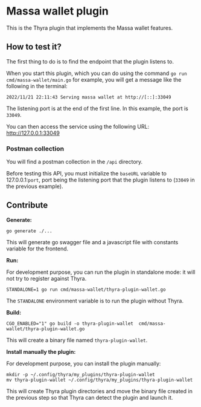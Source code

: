 # Massa wallet plugin

This is the Thyra plugin that implements the Massa wallet features.

## How to test it?

The first thing to do is to find the endpoint that the plugin listens to.

When you start this plugin, which you can do using the command `go run cmd/massa-wallet/main.go` for example, you will get a message like the following in the terminal:

```shell
2022/11/21 22:11:43 Serving massa wallet at http://[::]:33049
```

The listening port is at the end of the first line. In this example, the port is `33049`.

You can then access the service using the following URL: <http://127.0.0.1:33049>

### Postman collection

You will find a postman collection in the `/api` directory.

Before testing this API, you must initialize the `baseURL` variable to 127.0.0.1:`port`, port being the listening port that the plugin listens to (`33049` in the previous example).

## Contribute

**Generate:**

```shell
go generate ./...
```

This will generate go swagger file and a javascript file with constants variable for the frontend.

**Run:**

For development purpose, you can run the plugin in standalone mode: it will not try to register against Thyra.

```shell
STANDALONE=1 go run cmd/massa-wallet/thyra-plugin-wallet.go
```

The `STANDALONE` environment variable is to run the plugin without Thyra.


**Build:**

```shell
CGO_ENABLED="1" go build -o thyra-plugin-wallet  cmd/massa-wallet/thyra-plugin-wallet.go
```

This will create a binary file named `thyra-plugin-wallet`.

**Install manually the plugin:**

For development purpose, you can install the plugin manually:

```shell
mkdir -p ~/.config/thyra/my_plugins/thyra-plugin-wallet
mv thyra-plugin-wallet ~/.config/thyra/my_plugins/thyra-plugin-wallet
```

This will create Thyra plugin directories and move the binary file created in the previous step so that
Thyra can detect the plugin and launch it.
